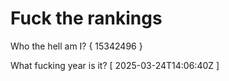# Fuck the rankings

Who the hell am I?
{ 15342496 }

What fucking year is it?
[ 2025-03-24T14:06:40Z ]
